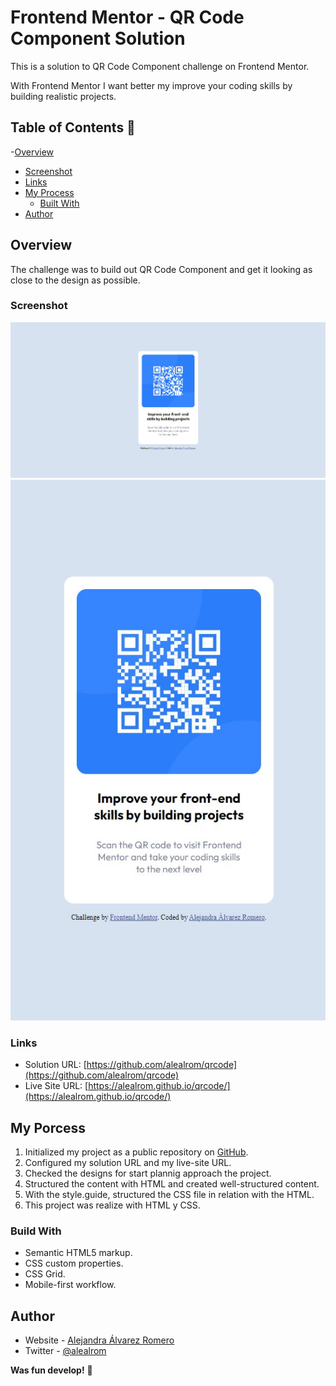 # Frontend Mentor - QR Code Component Solution

This is a solution to QR Code Component challenge on Frontend Mentor.

With Frontend Mentor I want better my improve your coding skills by building realistic projects.

## Table of Contents 👋

-[Overview](#overview)

- [Screenshot](#screenshot)
- [Links](#links)
- [My Process](#my-process)
  - [Built With](#built-with)
- [Author](#author)

## Overview

The challenge was to build out QR Code Component and get it looking as close to the design as possible.

### Screenshot

![](/design/solution_alealrom_desktop.jpg)
![](/design/solution_alealrom_mobile.jpg)

### Links

- Solution URL: [https://github.com/alealrom/qrcode](https://github.com/alealrom/qrcode)
- Live Site URL: [https://alealrom.github.io/qrcode/](https://alealrom.github.io/qrcode/)

## My Porcess

1. Initialized my project as a public repository on [GitHub](https://github.com/).
2. Configured my solution URL and my live-site URL.
3. Checked the designs for start plannig approach the project.
4. Structured the content with HTML and created well-structured content.
5. With the style.guide, structured the CSS file in relation with the HTML.
6. This project was realize with HTML y CSS.

### Build With

- Semantic HTML5 markup.
- CSS custom properties.
- CSS Grid.
- Mobile-first workflow.

## Author

- Website - [Alejandra Álvarez Romero](https://alealrom.co/)
- Twitter - [@alealrom](https://www.twitter.com/alealrom)

**Was fun develop!** 🚀
